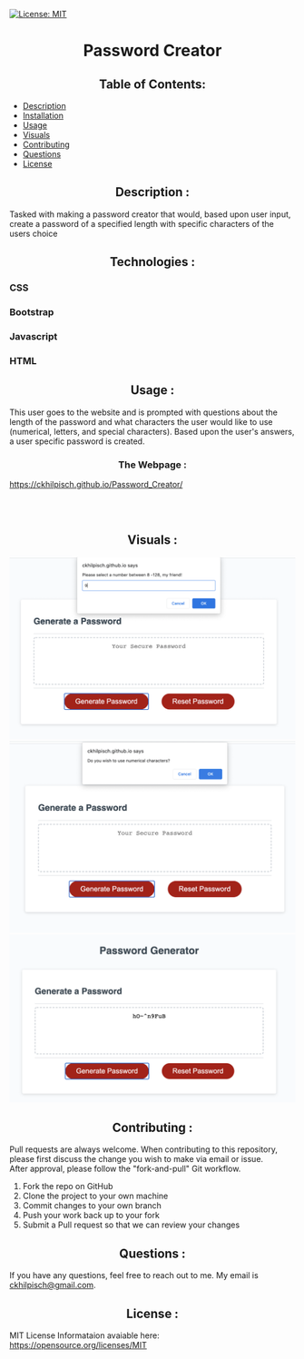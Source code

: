  [![License: MIT](https://img.shields.io/badge/License-MIT-yellow.svg)](https://opensource.org/licenses/MIT)
# <div align="center"> Password Creator</div>

## <div align="center">Table of Contents:

* [Description](#description)
* [Installation](#installation)
* [Usage](#usage)
* [Visuals](#visuals)
* [Contributing](#contributing)
* [Questions](#questions)
* [License](#license)

## <div align ='center'> <a name="description"> **Description** :</a></div> 

Tasked with making a password creator that would, based upon user input, create a password of a specified length with specific characters of the users choice 

## <div align ='center'> <a name="technologies"> **Technologies** :</a></div> 

### CSS
### Bootstrap
### Javascript
### HTML



## <div align="center"><a name="usage"> **Usage** :</a></div>
This user goes to the website and is prompted with questions about the length of the password and what characters the user would like to use (numerical, letters, and special characters).  Based upon the user's answers, a user specific password is created.  

### <div align="center"> The Webpage : </div>
 https://ckhilpisch.github.io/Password_Creator/

<br>
<br>

## <div align="center"><a name="visuals"> **Visuals** :</a></div>
![length](Length.png) 
![Characters](CharPass.png)
![Password](PassWord.png)


## <div align="center"><a name="contributing"> **Contributing** :</a></div>

Pull requests are always welcome.  When contributing to this repository, please first discuss the change you wish to make via email or issue.  
After approval, please follow the "fork-and-pull" Git workflow.
<ol>
<li>Fork the repo on GitHub</li>
<li>Clone the project to your own machine</li>
<li>Commit changes to your own branch</li>
<li>Push your work back up to your fork</li>
<li>Submit a Pull request so that we can review your changes</li>
</ol>

## <div align="center"><a name="questions"> **Questions** :</a></div>

If you have any questions, feel free to reach out to me.   My email is ckhilpisch@gmail.com.

## <div align ='center'> <a name="license"> **License** : </a></div> 

MIT License
Informataion avaiable here: 
https://opensource.org/licenses/MIT



